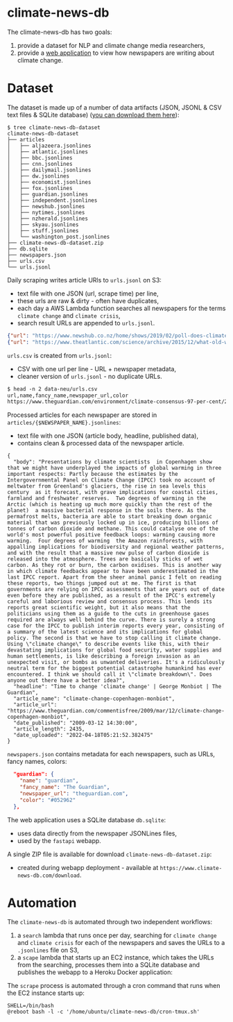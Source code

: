 # climate-news-db

The climate-news-db has two goals:

1. provide a dataset for NLP and climate change media researchers,
2. provide a [web application](http://www.climate-news-db.com/) to view how newspapers are writing about climate change.

# Dataset

The dataset is made up of a number of data artifacts (JSON, JSONL & CSV text files & SQLite database) ([you can download them here](https://www.climate-news-db.com/download)):

```
$ tree climate-news-db-dataset
climate-news-db-dataset
├── articles
│   ├── aljazeera.jsonlines
│   ├── atlantic.jsonlines
│   ├── bbc.jsonlines
│   ├── cnn.jsonlines
│   ├── dailymail.jsonlines
│   ├── dw.jsonlines
│   ├── economist.jsonlines
│   ├── fox.jsonlines
│   ├── guardian.jsonlines
│   ├── independent.jsonlines
│   ├── newshub.jsonlines
│   ├── nytimes.jsonlines
│   ├── nzherald.jsonlines
│   ├── skyau.jsonlines
│   ├── stuff.jsonlines
│   └── washington_post.jsonlines
├── climate-news-db-dataset.zip
├── db.sqlite
├── newspapers.json
├── urls.csv
└── urls.jsonl
```

Daily scraping writes article URls to `urls.jsonl` on S3:

- text file with one JSON (url, scrape time) per line,
- these urls are raw & dirty - often have duplicates,
- each day a AWS Lambda function searches all newspapers for the terms `climate change` and `climate crisis`,
- search result URLs are appended to `urls.jsonl`.

```json
{"url": "https://www.newshub.co.nz/home/shows/2019/02/poll-does-climate-change-scare-you.html", "search_time_UTC": "01/01/2021 01:16:17"}
{"url": "https://www.theatlantic.com/science/archive/2015/12/what-old-weather-reports-dont-reveal-about-climate-change/419850/", "search_time_UTC": "01/01/2021 01:16:17"}
```

`urls.csv` is created from `urls.jsonl`:

- CSV with one url per line - URL + newspaper metadata,
- cleaner version of `urls.jsonl` - no duplicate URLs.

```txt
$ head -n 2 data-neu/urls.csv
url,name,fancy_name,newspaper_url,color
https://www.theguardian.com/environment/climate-consensus-97-per-cent/2017/oct/18/clifi-a-new-way-to-talk-about-climate-change,guardian,The Guardian,theguardian.com,#052962
```

Processed articles for each newspaper are stored in `articles/{$NEWSPAPER_NAME}.jsonlines`:

- text file with one JSON (article body, headline, published data),
- contains clean & processed data of the newspaper article.

```
{
  "body": "Presentations by climate scientists  in Copenhagen show that we might have underplayed the impacts of global warming in three important respects: Partly because the estimates by the Intergovernmental Panel on Climate Change (IPCC) took no account of meltwater from Greenland's glaciers, the rise in sea levels this century  as it forecast, with grave implications for coastal cities, farmland and freshwater reserves.  Two degrees of warming in the Arctic (which is heating up much more quickly than the rest of the planet)  a massive bacterial response in the soils there. As the permafrost melts, bacteria are able to start breaking down organic material that was previously locked up in ice, producing billions of tonnes of carbon dioxide and methane. This could catalyse one of the world's most powerful positive feedback loops: warming causing more warming.  Four degrees of warming  the Amazon rainforests, with appalling implications for biodiversity and regional weather patterns, and with the result that a massive new pulse of carbon dioxide is released into the atmosphere. Trees are basically sticks of wet carbon. As they rot or burn, the carbon oxidises. This is another way in which climate feedbacks appear to have been underestimated in the last IPCC report. Apart from the sheer animal panic I felt on reading these reports, two things jumped out at me. The first is that governments are relying on IPCC assessments that are years out of date even before they are published, as a result of the IPCC's extremely careful and laborious review and consensus process. This lends its reports great scientific weight, but it also means that the politicians using them as a guide to the cuts in greenhouse gases required are always well behind the curve. There is surely a strong case for the IPCC to publish interim reports every year, consisting of a summary of the latest science and its implications for global policy. The second is that we have to stop calling it climate change. Using \"climate change\" to describe events like this, with their devastating implications for global food security, water supplies and human settlements, is like describing a foreign invasion as an unexpected visit, or bombs as unwanted deliveries. It's a ridiculously neutral term for the biggest potential catastrophe humankind has ever encountered. I think we should call it \"climate breakdown\". Does anyone out there have a better idea?",
  "headline": "Time to change 'climate change' | George Monbiot | The Guardian",
  "article_name": "climate-change-copenhagen-monbiot",
  "article_url": "https://www.theguardian.com/commentisfree/2009/mar/12/climate-change-copenhagen-monbiot",
  "date_published": "2009-03-12 14:30:00",
  "article_length": 2435,
  "date_uploaded": "2022-04-18T05:21:52.382475"
}
```

`newspapers.json` contains metadata for each newspapers, such as URLs, fancy names, colors:

```json
  "guardian": {
    "name": "guardian",
    "fancy_name": "The Guardian",
    "newspaper_url": "theguardian.com",
    "color": "#052962"
  },
```

The web application uses a SQLite database `db.sqlite`:

- uses data directly from the newspaper JSONLines files,
- used by the `fastapi` webapp.

A single ZIP file is available for download `climate-news-db-dataset.zip`:

- created during webapp deployment - available at `https://www.climate-news-db.com/download`.

# Automation

The `climate-news-db` is automated through two independent workflows:

1. a `search` lambda that runs once per day, searching for `climate change` and `climate crisis` for each of the newspapers and saves the URLs to a `.jsonlines` file on S3,
2. a `scape` lambda that starts up an EC2 instance, which takes the URLs from the searching, processes them into a SQLite database and publishes the webapp to a Heroku Docker application:

The `scrape` process is automated through a cron command that runs when the EC2 instance starts up:

```crontab
SHELL=/bin/bash
@reboot bash -l -c '/home/ubuntu/climate-news-db/cron-tmux.sh'
```
